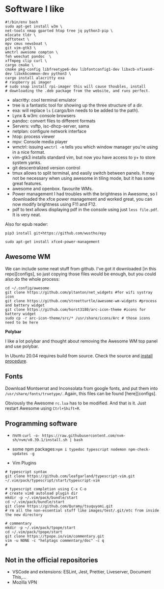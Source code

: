 # Software I like

```
#!/bin/env bash
sudo apt-get install w3m \
net-tools nmap gparted htop tree jq python3-pip \
mlocate tldr \
pdftotext \
mpv cmus newsboat \
git vim-gtk3 \
wmctrl awesome compton \
feh weechat pandoc  \
xffmpeg clip curl \
cargo cmake \
cmake pkg-config libfreetype6-dev libfontconfig1-dev libxcb-xfixes0-dev libxkbcommon-dev python3 \
cargo install alacritty exa
# raspberry pi imager
# sudo snap install rpi-imager this will cause thoubles, install
# downloading the .deb package from the website, and runs perfect.
```

* alacritty: cool terminal emulator
* tree is a fantastic tool for showing up the three structure of a dir.
* exa: will replace `ls` (.cargo/bin needs to be 
added to the path).
* Lynx & w3m: console browsers
* pandoc: convert files to different formats
* Servers: vsftp, isc-dhcp-server, sama
* netplan: configure network interface
* htop: process viewer
* mpv: Console media player
* wmctrl: issuing `wmctrl -m` tells you which window manager you're using in a nice format.
* vim-gtk3 installs standard vim, but now you have access to y+ to store system yanks.
* git descentralized version control
* tmux allows to split terminal, and easily switch between panels. It may not be necessary when using awesome in tiling mode, but it has some great features.
* awesome and openbox. favourite WMs. 
* Power management
I had troubles with the brightness in Awesome, so I downloaded the xfce power management and worked great, you can now modify brightness using F11 and F12. 
* pdf to text allows displaying pdf in the console using just `less file.pdf`. It is very neat.

Also for epub reader:
```
pip3 install git+https://github.com/wustho/epy
```
```
sudo apt-get install xfce4-power-management
```

## Awesome WM
We can include some neat stuff from github. I've got it downloaded [in this repo][configs], so just copying those files would be enough, but you could also do the whole process:

```
cd ~/.config/awesome
git clone https://github.com/pltanton/net_widgets #for wifi systray icon
git clone https://github.com/streetturtle/awesome-wm-widgets #process and battery widget
git clone https://github.com/horst3180/arc-icon-theme #icons for battery widget
sudo cp -r arc-icon-theme/src/* /usr/share/icons/Arc # those icons need to be here
```

**Polybar**

I like a lot polybar and thought about removing the Awesome WM top panel and use polybar.

In Ubuntu 20.04 requires build from source. Check the source and [install procedure](https://github.com/polybar/polybar/wiki/Compiling).


## Fonts
Download Montserrat and Inconsolata from google fonts, and put them into `/usr/share/fonts/truetype/`. Again, this files can be found [here][configs].

Obviously the Awesome `rc.lua` has to be modified.
And that is it. Just restart Awesome  using `Ctrl+Shift+R`.


## Programming software

* nvm `curl -o- https://raw.githubusercontent.com/nvm-sh/nvm/v0.39.1/install.sh | bash`

* some npm packages:`npm i typedoc typescript nodemon npm-check-updates -g`

*  Vim Plugins
```
# typescript syntax
git clone https://github.com/leafgarland/typescript-vim.git ~/.vim/pack/typescript/start/typescript-vim

# typescript completion using C-x C-o
# create vim8 autoload plugin dir
mkdir -p ~/.vim/pack/bundle/start
cd ~/.vim/pack/bundle/start
git clone https://github.com/Quramy/tsuquyomi.git
# rm all the non-essential stuff like images/test/.git/etc from inside the new directory

# commentary
mkdir -p ~/.vim/pack/tpope/start
cd ~/.vim/pack/tpope/start
git clone https://tpope.io/vim/commentary.git
vim -u NONE -c "helptags commentary/doc" -c q
#
```

## Not in the official repositories
* VSCode and extensions: ESLint, Jest, Prettier, Liveserver, Document This,...
* Mozilla VPN

